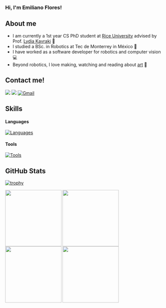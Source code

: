### Hi, I'm Emiliano Flores!

## About me
- I am currently a 1st year CS PhD student at [Rice University](https://www.kavrakilab.org/) advised by Prof. [Lydia Kavraki](https://profiles.rice.edu/faculty/lydia-e-kavraki) 🤖
- I studied a BSc. in Robotics at Tec de Monterrey in México :floppy_disk:
- I have worked as a software developer for robotics and computer vision :computer:
- Beyond robotics, I love making, watching and reading about [art](https://www.deviantart.com/emilianhayashi/gallery/all) :art:

## Contact me!
<a href="https://www.instagram.com/emilianohflores/" target="_blank"><img src="https://img.shields.io/badge/Instagram-E4405F?style=for-the-badge&logo=instagram&logoColor=white" target="_blank"></a>
<a href="https://www.linkedin.com/in/emiliano-flores-7a2a33282/" target="_blank"><img src="https://img.shields.io/badge/LinkedIn-0077B5?style=for-the-badge&logo=linkedin&logoColor=white" target="_blank"></a>
<a href="mailto:joemilianofm@gmail.com" target="_blank"><img src="https://img.shields.io/badge/Gmail-D14836?style=for-the-badge&logo=gmail&logoColor=black" alt="Gmail"> </a>

## Skills

#### Languages
[![Languages](https://skillicons.dev/icons?i=py,cpp,c,matlab,php,r)](https://skillicons.dev)

#### Tools
[![Tools](https://skillicons.dev/icons?i=anaconda,androidstudio,arduino,aws,cmake,docker,git,github,gitlab,linux,opencv,pr,ps,pytorch,raspberrypi,ros,vscode)](https://skillicons.dev)

## GitHub Stats 

[![trophy](https://github-profile-trophy.vercel.app/?username=EmilianoHFlores&theme=radical&rank=-D,-C,-?&margin-w=10)](https://github.com/ryo-ma/github-profile-trophy)

<div align="left">
<a href="https://github.com/EmilianoHFlores">
<img align="left" src="http://github-profile-summary-cards.vercel.app/api/cards/stats?username=EmilianoHFlores&theme=radical" height="180em" />
<img align="left" src="http://github-profile-summary-cards.vercel.app/api/cards/most-commit-language?username=EmilianoHFlores&theme=radical" height="180em" />
<img align="left" src="http://github-profile-summary-cards.vercel.app/api/cards/repos-per-language?username=EmilianoHFlores&theme=radical" height="180em" />
<img align="left" src="http://github-profile-summary-cards.vercel.app/api/cards/profile-details?username=EmilianoHFlores&theme=radical" height="180em" />
</div>
